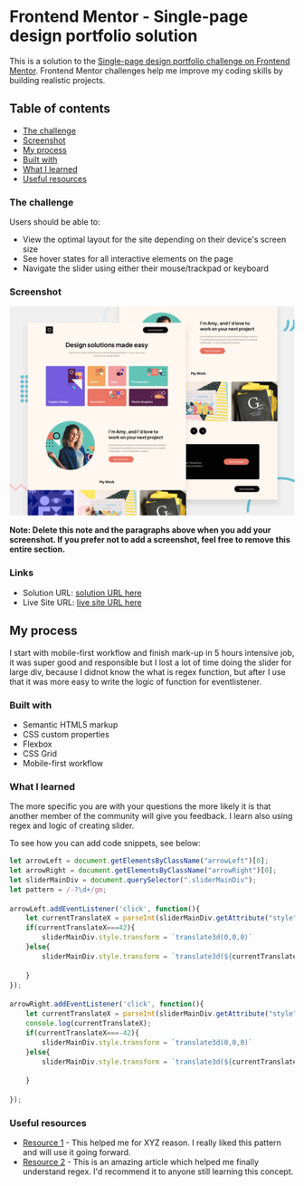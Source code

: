 # Frontend Mentor - Single-page design portfolio solution

This is a solution to the [Single-page design portfolio challenge on Frontend Mentor](https://www.frontendmentor.io/). Frontend Mentor challenges help me improve my coding skills by building realistic projects. 

## Table of contents


  - [The challenge](#the-challenge)
  - [Screenshot](#screenshot)
  - [My process](#my-process)
  - [Built with](#built-with)
  - [What I learned](#what-i-learned)
  - [Useful resources](#useful-resources)



### The challenge

Users should be able to:

- View the optimal layout for the site depending on their device's screen size
- See hover states for all interactive elements on the page
- Navigate the slider using either their mouse/trackpad or keyboard

### Screenshot

![](./preview.jpg)

**Note: Delete this note and the paragraphs above when you add your screenshot. If you prefer not to add a screenshot, feel free to remove this entire section.**

### Links

- Solution URL: [ solution URL here](https://github.com/mikhita/single-page-design-portfolio)
- Live Site URL: [ live site URL here](https://mikhita.github.io/single-page-design-portfolio/)

## My process
I start with mobile-first workflow and finish mark-up in 5 hours intensive job, it was super good and responsible but I lost a lot of time doing the slider for large div, because I didnot know the what is regex function, but after I use that it was more easy to write the logic of function for eventlistener.
### Built with

- Semantic HTML5 markup
- CSS custom properties
- Flexbox
- CSS Grid
- Mobile-first workflow




### What I learned

The more specific you are with your questions the more likely it is that another member of the community will give you feedback.
I learn also using regex and logic of creating slider.

To see how you can add code snippets, see below:


```js
let arrowLeft = document.getElementsByClassName("arrowLeft")[0];
let arrowRight = document.getElementsByClassName("arrowRight")[0];
let sliderMainDiv = document.querySelector(".sliderMainDiv");
let pattern = /-?\d+/gm;

arrowLeft.addEventListener('click', function(){
    let currentTranslateX = parseInt(sliderMainDiv.getAttribute("style").match(pattern)[1]);
    if(currentTranslateX===42){
        sliderMainDiv.style.transform = `translate3d(0,0,0)`
    }else{
        sliderMainDiv.style.transform = `translate3d(${currentTranslateX+21}%,0,0)`
    
    }
});

arrowRight.addEventListener('click', function(){
    let currentTranslateX = parseInt(sliderMainDiv.getAttribute("style").match(pattern)[1]);
    console.log(currentTranslateX);
    if(currentTranslateX===-42){
        sliderMainDiv.style.transform = `translate3d(0,0,0)`
    }else{
        sliderMainDiv.style.transform = `translate3d(${currentTranslateX-21}%,0,0)`
    
    }
    
});
```

### Useful resources

- [Resource 1](https://www.druckerhaus24.de/) - This helped me for XYZ reason. I really liked this pattern and will use it going forward.
- [Resource 2](https://stackoverflow.com/questions/69287466/regex-take-third-element-from-a-space-separated-list) - This is an amazing article which helped me finally understand regex. I'd recommend it to anyone still learning this concept.


